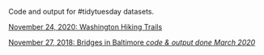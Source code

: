 Code and output for #tidytuesday datasets.

[November 24, 2020: Washington Hiking Trails](https://github.com/greg-dubrow/tidy-tuesday-projects/blob/master/tt_20201124_watrails.md)

[November 27, 2018: Bridges in Baltimore _code & output done March 2020_ ](https://github.com/greg-dubrow/tidy-tuesday-projects/blob/master/tt_20201124_watrails.md)

